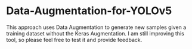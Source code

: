 # Data-Augmentation-for-YOLOv5
This approach uses Data Augmentation to generate new samples given a training dataset without the Keras Augmentation. I am still improving this tool, so please feel free to test it and provide feedback.
